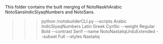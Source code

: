 This folder contains the built merging of NotoNaskhArabic NotoSansIndicSiyaqNumbers and NotoSans.


>>> python /notobuilderCLI.py --scripts Arabic IndicSiyaqNumbers Latin Greek Cyrillic --weight Regular Bold --contrast Serif --name NotoNastaliqUrduExtended --subset Full --styles Nastaliq